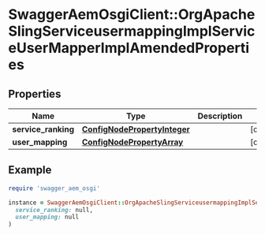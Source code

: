 # SwaggerAemOsgiClient::OrgApacheSlingServiceusermappingImplServiceUserMapperImplAmendedProperties

## Properties

| Name | Type | Description | Notes |
| ---- | ---- | ----------- | ----- |
| **service_ranking** | [**ConfigNodePropertyInteger**](ConfigNodePropertyInteger.md) |  | [optional] |
| **user_mapping** | [**ConfigNodePropertyArray**](ConfigNodePropertyArray.md) |  | [optional] |

## Example

```ruby
require 'swagger_aem_osgi'

instance = SwaggerAemOsgiClient::OrgApacheSlingServiceusermappingImplServiceUserMapperImplAmendedProperties.new(
  service_ranking: null,
  user_mapping: null
)
```

